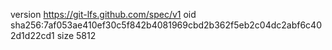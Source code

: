 version https://git-lfs.github.com/spec/v1
oid sha256:7af053ae410ef30c5f842b4081969cbd2b362f5eb2c04dc2abf6c402d1d22cd1
size 5812
